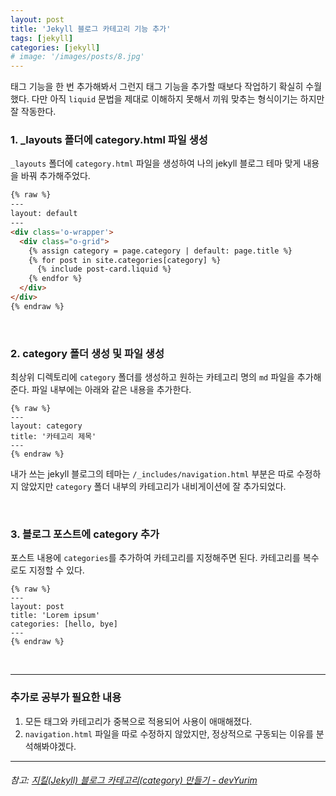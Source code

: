 ```yaml
---
layout: post
title: 'Jekyll 블로그 카테고리 기능 추가'
tags: [jekyll]
categories: [jekyll]
# image: '/images/posts/8.jpg'
---
```


태그 기능을 한 번 추가해봐서 그런지 태그 기능을 추가할 때보다 작업하기 확실히 수월했다. 다만 아직 `liquid` 문법을 제대로 이해하지 못해서 끼워 맞추는 형식이기는 하지만 잘 작동한다.

### 1. _layouts 폴더에 category.html 파일 생성
`_layouts` 폴더에 `category.html` 파일을 생성하여 나의 jekyll 블로그 테마 맞게 내용을 바꿔 추가해주었다.

```html
{% raw %}
---
layout: default
---
<div class='o-wrapper'>
  <div class="o-grid">
    {% assign category = page.category | default: page.title %}
    {% for post in site.categories[category] %}
      {% include post-card.liquid %}
    {% endfor %}
  </div>
</div>
{% endraw %}
```

<br>

### 2. category 폴더 생성 및 파일 생성
최상위 디렉토리에 `category` 폴더를 생성하고 원하는 카테고리 명의 `md` 파일을 추가해준다. 파일 내부에는 아래와 같은 내용을 추가한다.

```liquid
{% raw %}
---
layout: category
title: '카테고리 제목'
---
{% endraw %}
```

내가 쓰는 jekyll 블로그의 테마는 `/_includes/navigation.html` 부분은 따로 수정하지 않았지만 `category` 폴더 내부의 카테고리가 내비게이션에 잘 추가되었다.

<br>

### 3. 블로그 포스트에 category 추가
포스트 내용에 `categories`를 추가하여 카테고리를 지정해주면 된다. 카테고리를 복수로도 지정할 수 있다.

```liquid
{% raw %}
---
layout: post
title: 'Lorem ipsum'
categories: [hello, bye]
---
{% endraw %}
```

<br>

---

### 추가로 공부가 필요한 내용
1. 모든 태그와 카테고리가 중복으로 적용되어 사용이 애매해졌다.
2. `navigation.html` 파일을 따로 수정하지 않았지만, 정상적으로 구동되는 이유를 분석해봐야겠다.

---

###### 참고: [지킬(Jekyll) 블로그 카테고리(category) 만들기 - devYurim](https://devyurim.github.io/development%20environment/github%20blog/2018/08/07/blog-6.html)